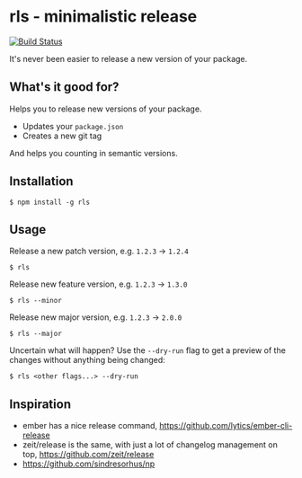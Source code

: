 # rls - minimalistic release

[![Build Status](https://travis-ci.org/noxan/rls.svg?branch=master)](https://travis-ci.org/noxan/rls)

It's never been easier to release a new version of your package.

## What's it good for?

Helps you to release new versions of your package.

- Updates your `package.json`
- Creates a new git tag

And helps you counting in semantic versions.

## Installation

    $ npm install -g rls

## Usage

Release a new patch version, e.g. `1.2.3` -> `1.2.4`

    $ rls

Release new feature version, e.g. `1.2.3` -> `1.3.0`

    $ rls --minor

Release new major version, e.g. `1.2.3` -> `2.0.0`

    $ rls --major

Uncertain what will happen? Use the `--dry-run` flag to get a preview of the changes without anything being changed:

    $ rls <other flags...> --dry-run

## Inspiration

* ember has a nice release command, https://github.com/lytics/ember-cli-release
* zeit/release is the same, with just a lot of changelog management on top, https://github.com/zeit/release
* https://github.com/sindresorhus/np

